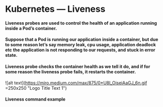 # Kubernetes — Liveness

#### Liveness probes are used to control the health of an application running inside a Pod’s container. 

#### Suppose that a Pod is running our application inside a container, but due to some reason let’s say memory leak, cpu usage, application deadlock etc the application is not responding to our requests, and stuck in error state.

#### Liveness probe checks the container health as we tell it do, and if for some reason the liveness probe fails, it restarts the container.

![alt text](https://miro.medium.com/max/875/0*U8l_OiseiAaGJ_6n.gif =250x250 "Logo Title Text 1")

#### Liveness command example 
```sh 



```
